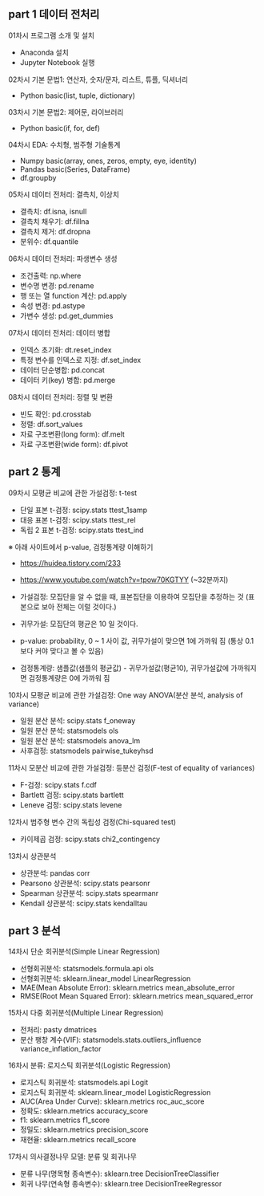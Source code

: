 ## part 1 데이터 전처리
01차시 프로그램 소개 및 설치  
 - Anaconda 설치  
 - Jupyter Notebook 실행  

02차시 기본 문법1: 연산자, 숫자/문자, 리스트, 튜플, 딕셔너리  
 - Python basic(list, tuple, dictionary)  

03차시 기본 문법2: 제어문, 라이브러리
 - Python basic(if, for, def)  

04차시 EDA: 수치형, 범주형 기술통계  
 - Numpy basic(array, ones, zeros, empty, eye, identity)  
 - Pandas basic(Series, DataFrame)
 - df.groupby

05차시 데이터 전처리: 결측치, 이상치  
 - 결측치: df.isna, isnull  
 - 결측치 채우기: df.fillna  
 - 결측치 제거: df.dropna  
 - 분위수: df.quantile

06차시 데이터 전처리: 파생변수 생성  
 - 조건출력: np.where  
 - 변수명 변경: pd.rename  
 - 행 또는 열 function 계산: pd.apply  
 - 속성 변경: pd.astype  
 - 가변수 생성: pd.get_dummies  

07차시 데이터 전처리: 데이터 병합  
 - 인덱스 초기화: dt.reset_index  
 - 특정 변수를 인덱스로 지정: df.set_index  
 - 데이터 단순병합: pd.concat  
 - 데이터 키(key) 병합: pd.merge

08차시 데이터 전처리: 정렬 및 변환  
 - 빈도 확인: pd.crosstab  
 - 정렬: df.sort_values  
 - 자료 구조변환(long form): df.melt  
 - 자료 구조변환(wide form): df.pivot  


## part 2 통계

09차시 모평균 비교에 관한 가설검정: t-test  
 - 단일 표본 t-검정: scipy.stats ttest_1samp 
 - 대응 표본 t-검정: scipy.stats ttest_rel
 - 독립 2 표본 t-검정: scipy.stats ttest_ind  

※ 아래 사이트에서 p-value, 검정통계량 이해하기  
 - https://huidea.tistory.com/233
 - https://www.youtube.com/watch?v=tpow70KGTYY  (~32분까지)

 - 가설검정: 모집단을 알 수 없을 때, 표본집단을 이용하여 모집단을 추정하는 것 (표본으로 보아 전체는 이럴 것이다.)  
 - 귀무가설: 모집단의 평균은 10 일 것이다. 
 - p-value: probability, 0 ~ 1 사이 값, 귀무가설이 맞으면 1에 가까워 짐 (통상 0.1 보다 커야 맞다고 볼 수 있음)  
 - 검정통계량: 샘플값(샘플의 평균값) - 귀무가설값(평균10), 귀무가설값에 가까워지면 검정통계량은 0에 가까워 짐

10차시 모평균 비교에 관한 가설검정: One way ANOVA(분산 분석, analysis of variance)  
 - 일원 분산 분석: scipy.stats f_oneway
 - 일원 분산 분석: statsmodels ols
 - 일원 분산 분석: statsmodels anova_lm
 - 사후검정: statsmodels pairwise_tukeyhsd

11차시 모분산 비교에 관한 가설검정: 등분산 검정(F-test of equality of variances)  
 - F-검정: scipy.stats f.cdf
 - Bartlett 검정: scipy.stats bartlett
 - Leneve 검정: scipy.stats levene

12차시 범주형 변수 간의 독립성 검정(Chi-squared test)  
 - 카이제곱 검정: scipy.stats chi2_contingency

13차시 상관분석  
 - 상관분석: pandas corr
 - Pearsono 상관분석: scipy.stats pearsonr
 - Spearman 상관분석: scipy.stats spearmanr
 - Kendall 상관분석: scipy.stats kendalltau

## part 3 분석

14차시 단순 회귀분석(Simple Linear Regression)  
 - 선형회귀분석: statsmodels.formula.api ols
 - 선형회귀분석: sklearn.linear_model LinearRegression
 - MAE(Mean Absolute Error): sklearn.metrics mean_absolute_error
 - RMSE(Root Mean Squared Error): sklearn.metrics mean_squared_error

15차시 다중 회귀분석(Multiple Linear Regression)  
 - 전처리: pasty dmatrices
 - 분산 팽창 계수(VIF): statsmodels.stats.outliers_influence variance_inflation_factor

16차시 분류: 로지스틱 회귀분석(Logistic Regression)  
 - 로지스틱 회귀분석: statsmodels.api Logit
 - 로지스틱 회귀분석: sklearn.linear_model LogisticRegression
 - AUC(Area Under Curve): sklearn.metrics roc_auc_score
 - 정확도: sklearn.metrics accuracy_score
 - f1: sklearn.metrics f1_score
 - 정밀도: sklearn.metrics precision_score
 - 재현율: sklearn.metrics recall_score

17차시 의사결정나무 모델: 분류 및 회귀나무  
 - 분류 나무(명목형 종속변수): sklearn.tree DecisionTreeClassifier
 - 회귀 나무(연속형 종속변수): sklearn.tree DecisionTreeRegressor



